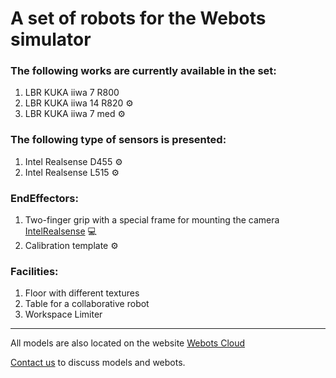 # A set of robots for the Webots simulator

### The following works are currently available in the set:

1. LBR KUKA iiwa 7 R800
2. LBR KUKA iiwa 14 R820 :gear:
3. LBR KUKA iiwa 7 med :gear:

### The following type of sensors is presented:

1. Intel Realsense D455 :gear:
2. Intel Realsense L515 :gear:

### EndEffectors:

1. Two-finger grip with a special frame for mounting the camera [IntelRealsense](https://www.intelrealsense.com/) :computer:
2. Calibration template :gear:

### Facilities:

1. Floor with different textures
2. Table for a collaborative robot
3. Workspace Limiter

---
All models are also located on the website [Webots Cloud](https://webots.cloud/proto)

[Contact us](mailto:grabardm@ml-dev.ru) to discuss models and webots.